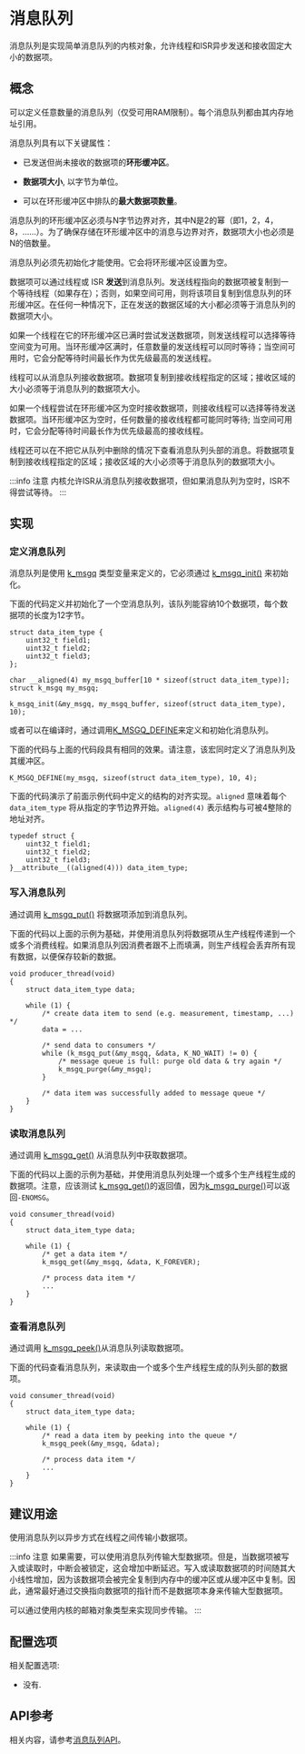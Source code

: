 # 消息队列
 
消息队列是实现简单消息队列的内核对象，允许线程和ISR异步发送和接收固定大小的数据项。

## 概念

可以定义任意数量的消息队列（仅受可用RAM限制）。每个消息队列都由其内存地址引用。
 
消息队列具有以下关键属性：

 * 已发送但尚未接收的数据项的**环形缓冲区**。

 * **数据项大小**, 以字节为单位。

 * 可以在环形缓冲区中排队的**最大数据项数量**。

消息队列的环形缓冲区必须与N字节边界对齐，其中N是2的幂（即1，2，4，8，……）。为了确保存储在环形缓冲区中的消息与边界对齐，数据项大小也必须是N的倍数量。

消息队列必须先初始化才能使用。它会将环形缓冲区设置为空。

数据项可以通过线程或 ISR **发送**到消息队列。发送线程指向的数据项被复制到一个等待线程（如果存在）；否则，如果空间可用，则将该项目复制到信息队列的环形缓冲区。在任何一种情况下，正在发送的数据区域的大小都必须等于消息队列的数据项大小。

如果一个线程在它的环形缓冲区已满时尝试发送数据项，则发送线程可以选择等待空间变为可用。当环形缓冲区满时，任意数量的发送线程可以同时等待；当空间可用时，它会分配等待时间最长作为优先级最高的发送线程。

线程可以从消息队列接收数据项。数据项复制到接收线程指定的区域；接收区域的大小必须等于消息队列的数据项大小。

如果一个线程尝试在环形缓冲区为空时接收数据项，则接收线程可以选择等待发送数据项。当环形缓冲区为空时，任何数量的接收线程都可能同时等待; 当空间可用时，它会分配等待时间最长作为优先级最高的接收线程。

线程还可以在不把它从队列中删除的情况下查看消息队列头部的消息。将数据项复制到接收线程指定的区域；接收区域的大小必须等于消息队列的数据项大小。

:::info 注意 
内核允许ISR从消息队列接收数据项，但如果消息队列为空时，ISR不得尝试等待。
:::

## 实现

### 定义消息队列

消息队列是使用 [k_msgq](https://docs.zephyrproject.org/latest/kernel/services/data_passing/message_queues.html#c.k_msgq) 类型变量来定义的，它必须通过 [k_msgq_init()](https://docs.zephyrproject.org/latest/kernel/services/data_passing/message_queues.html#c.k_msgq_init) 来初始化。

下面的代码定义并初始化了一个空消息队列，该队列能容纳10个数据项，每个数据项的长度为12字节。

```
struct data_item_type {
    uint32_t field1;
    uint32_t field2;
    uint32_t field3;
};

char __aligned(4) my_msgq_buffer[10 * sizeof(struct data_item_type)];
struct k_msgq my_msgq;

k_msgq_init(&my_msgq, my_msgq_buffer, sizeof(struct data_item_type), 10);
```

或者可以在编译时，通过调用[K_MSGQ_DEFINE](https://docs.zephyrproject.org/latest/kernel/services/data_passing/message_queues.html#c.K_MSGQ_DEFINE)来定义和初始化消息队列。

下面的代码与上面的代码段具有相同的效果。请注意，该宏同时定义了消息队列及其缓冲区。
```
K_MSGQ_DEFINE(my_msgq, sizeof(struct data_item_type), 10, 4);
```

下面的代码演示了前面示例代码中定义的结构的对齐实现。`aligned` 意味着每个 `data_item_type` 将从指定的字节边界开始。`aligned(4)` 表示结构与可被4整除的地址对齐。
```
typedef struct {
    uint32_t field1;
    uint32_t field2;
    uint32_t field3;
}__attribute__((aligned(4))) data_item_type;
```

### 写入消息队列
 
通过调用 [k_msgq_put()](https://docs.zephyrproject.org/latest/kernel/services/data_passing/message_queues.html#c.k_msgq_put) 将数据项添加到消息队列。

下面的代码以上面的示例为基础，并使用消息队列将数据项从生产线程传递到一个或多个消费线程。如果消息队列因消费者跟不上而填满，则生产线程会丢弃所有现有数据，以便保存较新的数据。

```
void producer_thread(void)
{
    struct data_item_type data;

    while (1) {
        /* create data item to send (e.g. measurement, timestamp, ...) */
        data = ...

        /* send data to consumers */
        while (k_msgq_put(&my_msgq, &data, K_NO_WAIT) != 0) {
            /* message queue is full: purge old data & try again */
            k_msgq_purge(&my_msgq);
        }

        /* data item was successfully added to message queue */
    }
}
```

### 读取消息队列

通过调用 [k_msgq_get()](https://docs.zephyrproject.org/latest/kernel/services/data_passing/message_queues.html#c.k_msgq_get) 从消息队列中获取数据项。

下面的代码以上面的示例为基础，并使用消息队列处理一个或多个生产线程生成的数据项。注意，应该测试 [k_msgq_get()](https://docs.zephyrproject.org/latest/kernel/services/data_passing/message_queues.html#c.k_msgq_get)的返回值，因为[k_msgq_purge()](https://docs.zephyrproject.org/latest/kernel/services/data_passing/message_queues.html#c.k_msgq_purge)可以返回`-ENOMSG`。
```
void consumer_thread(void)
{
    struct data_item_type data;

    while (1) {
        /* get a data item */
        k_msgq_get(&my_msgq, &data, K_FOREVER);

        /* process data item */
        ...
    }
}
```

### 查看消息队列

通过调用 [k_msgq_peek()](https://docs.zephyrproject.org/latest/kernel/services/data_passing/message_queues.html#c.k_msgq_peek)从消息队列读取数据项。

下面的代码查看消息队列，来读取由一个或多个生产线程生成的队列头部的数据项。
```
void consumer_thread(void)
{
    struct data_item_type data;

    while (1) {
        /* read a data item by peeking into the queue */
        k_msgq_peek(&my_msgq, &data);

        /* process data item */
        ...
    }
}
```

## 建议用途

使用消息队列以异步方式在线程之间传输小数据项。

:::info 注意
如果需要，可以使用消息队列传输大型数据项。但是，当数据项被写入或读取时，中断会被锁定，这会增加中断延迟。写入或读取数据项的时间随其大小线性增加，因为该数据项会被完全复制到内存中的缓冲区或从缓冲区中复制。因此，通常最好通过交换指向数据项的指针而不是数据项本身来传输大型数据项。

可以通过使用内核的邮箱对象类型来实现同步传输。
:::

## 配置选项

相关配置选项:

 * 没有.

## API参考

相关内容，请参考[消息队列API](https://docs.zephyrproject.org/latest/kernel/services/data_passing/message_queues.html#api-reference)。